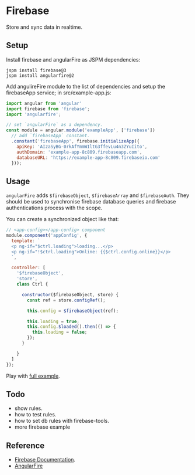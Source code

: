 # Firebase

Store and sync data in realtime.


## Setup

Install firebase and angularFire as JSPM dependencies:
```shell
jspm install firebase@3
jspm install angularfire@2
```

Add angulireFire module to the list of dependencies and setup the firebaseApp
service; in src/example-app.js:
```js
import angular from 'angular'
import firebase from 'firebase';
import 'angularfire';

// set `angularFire` as a dependency.
const module = angular.module('exampleApp', ['firebase'])
  // add `firebaseApp` constant.
  .constant('firebaseApp', firebase.initializeApp({
    apiKey: 'AIzaSyBG-0rkAfYmmWIltG3ffevLu4n3ZYuIito',
    authDomain: 'example-app-8c809.firebaseapp.com',
    databaseURL: 'https://example-app-8c809.firebaseio.com'
  }));
```


## Usage

`angularFire` adds `$firebaseObject`, `$firebaseArray` and `$firebaseAuth`. They
should be used to synchronise firebase database queries and firebase
authentications process with the scope.

You can create a synchronized object like that:
```js
// <app-config></app-config> component
module.component('appConfig', {
  template: `
  <p ng-if="$ctrl.loading">loading...</p>
  <p ng-if="!$ctrl.loading">Online: {{$ctrl.config.online}}</p>
  `,

  controller: [
    '$firebaseObject',
    'store',
    class Ctrl {

      constructor($firebaseObject, store) {
        const ref = store.configRef();

        this.config = $firebaseObject(ref);

        this.loading = true;
        this.config.$loaded().then(() => {
          this.loading = false;
        });
      }

    }
  ]
});
```

Play with [full example](https://jsbin.com/nepexol/edit?js,output).


## Todo

- show rules.
- how to test rules.
- how to set db rules with firebase-tools.
- more firebase example


## Reference

- [Firebase Documentation](https://firebase.google.com/docs/database/web/start).
- [AngularFire](https://github.com/firebase/angularfire/blob/master/docs/quickstart.md)
